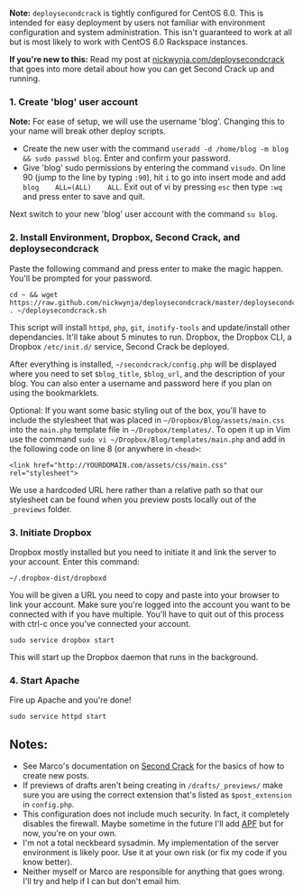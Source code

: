 **Note:** `deploysecondcrack` is tightly configured for CentOS 6.0. This is intended for easy deployment by users not familiar with environment configuration and system administration. This isn't guaranteed to work at all but is most likely to work with  CentOS 6.0 Rackspace instances. 

**If you're new to this:** Read my post at [nickwynja.com/deploysecondcrack](http://nickwynja.com/deploysecondcrack) that goes into more detail about how you can get Second Crack up and running.

### 1. Create 'blog' user account

**Note:** For ease of setup, we will use the username 'blog'. Changing this to your name will break other deploy scripts.

- Create the new user with the command `useradd -d /home/blog -m blog && sudo passwd blog`. Enter and confirm your password.
- Give 'blog' sudo permissions by entering the command `visudo`. On line 90 (jump to the line by typing `:90`), hit `i` to go into insert mode and add `blog    ALL=(ALL)    ALL`. Exit out of vi by pressing `esc` then type `:wq` and press enter to save and quit. 

Next switch to your new 'blog' user account with the command `su blog`.

### 2. Install Environment, Dropbox, Second Crack, and deploysecondcrack

 Paste the following command and press enter to make the magic happen. You'll be prompted for your password.

    cd ~ && wget https://raw.github.com/nickwynja/deploysecondcrack/master/deploysecondcrack.sh; . ~/deploysecondcrack.sh
    
This script will install `httpd`, `php`, `git`, `inotify-tools` and update/install other dependancies. It'll take about 5 minutes to run. Dropbox, the Dropbox CLI, a Dropbox `/etc/init.d/` service, Second Crack be deployed.

After everything is installed, `~/secondcrack/config.php` will be displayed where you need to set `$blog_title`, `$blog_url`, and the description of your blog. You can also enter a username and password here if you plan on using the bookmarklets.

Optional: If you want some basic styling out of the box, you'll have to include the stylesheet that was placed in `~/Dropbox/Blog/assets/main.css` into the `main.php` template file in `~/Dropbox/templates/`. To open it up in Vim use the command `sudo vi ~/Dropbox/Blog/templates/main.php` and add in the following code on line 8 (or anywhere in `<head>`:

    <link href="http://YOURDOMAIN.com/assets/css/main.css" rel="stylesheet">
    
We use a hardcoded URL here rather than a relative path so that our stylesheet can be found when you preview posts locally out of the `_previews` folder. 

### 3. Initiate Dropbox


Dropbox mostly installed but you need to initiate it and link the server to your account. Enter this command:

    ~/.dropbox-dist/dropboxd

You will be given a URL you need to copy and paste into your browser to link your account. Make sure you're logged into the account you want to be connected with if you have multiple. You'll have to quit out of this process with ctrl-c once you've connected your account.
    
    sudo service dropbox start

This will start up the Dropbox daemon that runs in the background.


### 4. Start Apache

Fire up Apache and you're done! 

    sudo service httpd start

    
## Notes:

- See Marco's documentation on [Second Crack](https://github.com/marcoarment/secondcrack) for the basics of how to create new posts.
- If previews of drafts aren't being creating in `/drafts/_previews/` make sure you are using the correct extension that's listed as `$post_extension` in `config.php`.
- This configuration does not include much security. In fact, it completely disables the firewall. Maybe sometime in the future I'll add [APF](http://www.rfxn.com/projects/advanced-policy-firewall/) but for now, you're on your own.
- I'm not a total neckbeard sysadmin. My implementation of the server environment is likely poor. Use it at your own risk (or fix my code if you know better).
- Neither myself or Marco are responsible for anything that goes wrong. I'll try and help if I can but don't email him.
